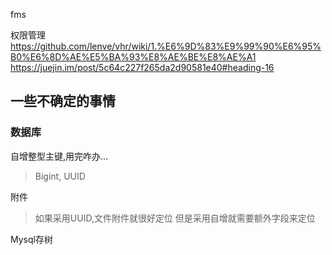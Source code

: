 fms

权限管理
https://github.com/lenve/vhr/wiki/1.%E6%9D%83%E9%99%90%E6%95%B0%E6%8D%AE%E5%BA%93%E8%AE%BE%E8%AE%A1
https://juejin.im/post/5c64c227f265da2d90581e40#heading-16

## 一些不确定的事情
### 数据库

自增整型主键,用完咋办...
> Bigint, UUID

附件
> 如果采用UUID,文件附件就很好定位
但是采用自增就需要额外字段来定位

Mysql存树



## 
